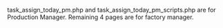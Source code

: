 task_assign_today_pm.php and task_assign_today_pm_scripts.php are for Production Manager. 
Remaining 4 pages are for factory manager.
